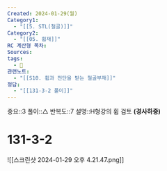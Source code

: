 ```yaml
---
Created: 2024-01-29(월)
Category1:
  - "[[5. STL(철골)]]"
Category2:
  - "[[05. 휨재]]"
RC 계산형 목차: 
Sources: 
tags:
  - 🧮
관련노트:
  - "[[S10. 휨과 전단을 받는 철골부재]]"
정답:
  - "[[131-3-2 풀이]]"
---
```

중요::3
풀이::△
반복도::7
설명::H형강의 휨 검토 **(경사하중)**

#  131-3-2


![[스크린샷 2024-01-29 오후 4.21.47.png]]